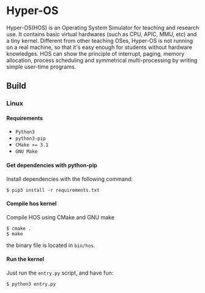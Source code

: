 # Hyper-OS

Hyper-OS(HOS) is an Operating System Simulator for teaching and research use. It contains basic virtual hardwares (such as CPU, APIC, MMU, etc) and a tiny kernel. Different from other teaching OSes, Hyper-OS is not running on a real machine, so that it's easy enough for students without hardware knowledges. HOS can show the principle of interrupt, paging, memory allocation, process scheduling and symmetrical multi-processing by writing simple user-time programs. 

## Build

### Linux
#### Requirements
- `Python3`
- `python3-pip`
- `CMake >= 3.1`
- `GNU Make`

#### Get dependencies with python-pip
Install dependencies with the following command:
```
$ pip3 install -r requirements.txt
```

#### Compile hos kernel
Compile HOS using CMake and GNU make
```
$ cmake .
$ make
```

the binary file is located in `bin/hos`.

#### Run the kernel
Just run the `entry.py` script, and have fun:
```
$ python3 entry.py
```
